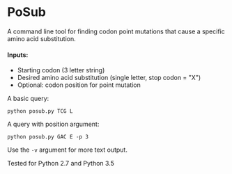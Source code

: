 # PoSub
A command line tool for finding codon point mutations that cause a specific amino acid substitution.

#### Inputs:
- Starting codon (3 letter string)
- Desired amino acid substitution (single letter, stop codon = "X")
- Optional: codon position for point mutation

A basic query:
```
python posub.py TCG L
```
A query with position argument:
```
python posub.py GAC E -p 3
```

Use the `-v` argument for more text output.

Tested for Python 2.7 and Python 3.5
